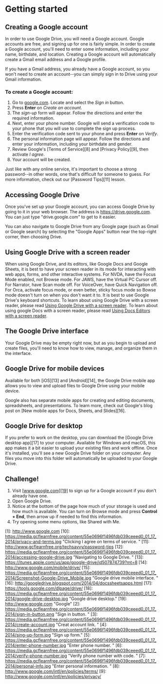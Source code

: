 # Getting started

## Creating a Google account

In order to use Google Drive, you will need a Google account. Google
accounts are free, and signing up for one is fairly simple. In order
to create a Google account, you'll need to enter some information,
including your name, birthdate, and location. Creating a Google
account will automatically create a Gmail email address and a Google
profile.

If you have a Gmail address, you already have a Google account, so you
won't need to create an account--you can simply sign in to Drive using
your Gmail information.

### To create a Google account:

1. Go to [google.com](https://www.google.com/). Locate and select the _Sign in_ button.
2. Press **Enter** on _Create an account_.
3. The _sign-up_ form will appear. Follow the directions and enter the required information.
4. Next, enter your phone number. Google will send a verification code to your phone that you will use to complete the sign up process.
5. Enter the verification code sent to your phone and press **Enter** on _Verify_.
6. The personal information page will appear. Follow the directions and enter your information, including your birthdate and gender.
7. Review Google's [Terms of Service][8] and [Privacy Policy][9], then activate _I agree_.
8. Your account will be created.

Just like with any online service, it's important to choose a strong
password--in other words, one that's difficult for someone to
guess. For more information, check out our [Password Tips][11] lesson.

## Accessing Google Drive

Once you've set up your Google account, you can access Google Drive by
going to it in your web browser. The address is
<https://drive.google.com>. You can just type "drive.google.com" to
get to it easier.

You can also navigate to Google Drive from any Google page (such as
Gmail or Google search) by selecting the "Google Apps" button near the
top-right corner, then choosing Drive.

## Using Google Drive with a screen reader

When using Google Drive, and its editors, like Google Docs and Google
Sheets, it is best to have your screen reader in its mode for
interacting with web apps, forms, and other interactive systems. For
NVDA, have the Focus Mode enabled, not Browse mode. For JAWS, have the
Virtual PC Cursor off. For Narrator, have Scan mode off. For
VoiceOver, have Quick Navigation off. For Orca, activate focus mode,
or even better, sticky focus mode so Bowse mode doesn't turn on when
you don't want it to. It is best to use Google Drive's keyboard
shortcuts. To learn about using Google Drive with a screen reader,
please read [Using Google Drive with a screen
reader](https://support.google.com/drive/topic/2650510?hl=en&ref_topic=14940). To
learn about using google Docs with a screen reader, please read [Using
Docs Editors with a screen
reader](https://support.google.com/docs/answer/6282736?co=GENIE.Platform%3DDesktop&hl=en).

## The Google Drive interface

Your Google Drive may be empty right now, but as you begin to upload
and create files, you'll need to know how to view, manage, and
organize them in the interface.

## Google Drive for mobile devices

Available for both [iOS][13] and [Android][14], the Google Drive
mobile app allows you to view and upload files to Google Drive using
your mobile device.

Google also has separate mobile apps for creating and editing
documents, spreadsheets, and presentations. To learn more, check out
Google's blog post on [New mobile apps for Docs, Sheets, and
Slides][16].

## Google Drive for desktop

If you prefer to work on the desktop, you can download the [Google
Drive desktop app][17] to your computer. Available for Windows and
macOS, this app makes it a bit easier to upload your existing files
and work offline. Once it's installed, you'll see a new Google Drive
folder on your computer. Any files you move into this folder will
automatically be uploaded to your Google Drive.

## Challenge!

1. Visit [www.google.com][19] to sign up for a Google account if you don't already have one.
2. Open Google Drive.
3. Notice at the bottom of the page how much of your storage is used
   and how much is available. You can turn on Browse mode and press
   **Control + End**, then arrow up if needed to find this information.
4. Try opening some menu options, like Shared with Me.

[1]: <http://www.google.com> [10]: <https://media.gcflearnfree.org/content/55e0696f1496fdb039ceeed0_01_17_2014/privacy-and-terms.jpg> "Clicking I agree on terms of service. " [11]: <http://www.gcflearnfree.org/techsavvy/password-tips> [12]: <https://media.gcflearnfree.org/content/55e0696f1496fdb039ceeed0_01_17_2014/accessing-google-drive.jpg> "Navigating to Google Drive. " [13]: <https://itunes.apple.com/us/app/google-drive/id507874739?mt=8> [14]: <http://www.google.com/mobile/drive/> [15]: <https://media.gcflearnfree.org/content/55e0696f1496fdb039ceeed0_01_17_2014/Screenshot-Google-Drive_Mobile.jpg> "Google drive mobile interface. " [16]: <http://googledrive.blogspot.com/2014/04/docssheetsapps.html> [17]: <https://tools.google.com/dlpage/drive/> [18]: <https://media.gcflearnfree.org/content/55e0696f1496fdb039ceeed0_01_17_2014/google-drive-desktop.jpg> "Google drive desktop." [19]: <http://www.google.com> "Google" [2]: <https://media.gcflearnfree.org/content/55e0696f1496fdb039ceeed0_01_17_2014/sign-in-button.png> "Sign in button. " [3]: <https://media.gcflearnfree.org/content/55e0696f1496fdb039ceeed0_01_17_2014/create-account.jpg> "Creat account link. " [4]: <https://media.gcflearnfree.org/content/55e0696f1496fdb039ceeed0_01_17_2014/sing-up-form.jpg> "Sign up form." [5]: <https://media.gcflearnfree.org/content/55e0696f1496fdb039ceeed0_01_17_2014/enter-phone-number.jpg> "Enter phone number. " [6]: <https://media.gcflearnfree.org/content/55e0696f1496fdb039ceeed0_01_17_2014/verify-phone-number.jpg> "Verify phone number with code. " [7]: <https://media.gcflearnfree.org/content/55e0696f1496fdb039ceeed0_01_17_2014/personal-info.jpg> "Enter personal information. " [8]: <http://www.google.com/intl/en/policies/terms/> [9]: <http://www.google.com/intl/en/policies/privacy/>
